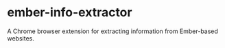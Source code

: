 # ember-info-extractor
A Chrome browser extension for extracting information from Ember-based websites.

